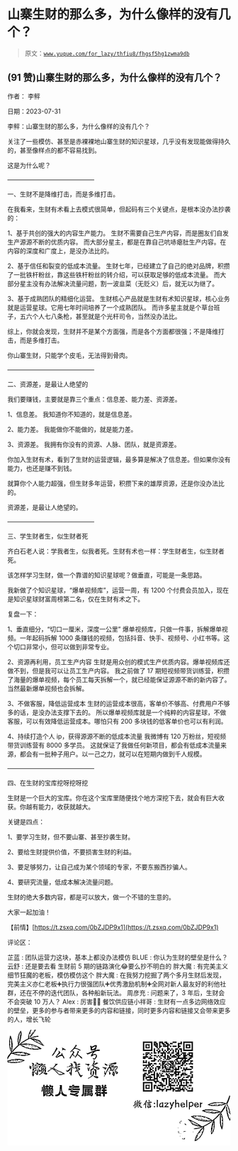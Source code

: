 # 山寨生财的那么多，为什么像样的没有几个？

> 原文：[`www.yuque.com/for_lazy/thfiu8/fhgsf5hg1zwma9db`](https://www.yuque.com/for_lazy/thfiu8/fhgsf5hg1zwma9db)



## (91 赞)山寨生财的那么多，为什么像样的没有几个？ 

作者： 李鲆 

日期：2023-07-31 

李鲆：山寨生财的那么多，为什么像样的没有几个？ 

关注了一些模仿、甚至是赤裸裸地山寨生财的知识星球，几乎没有发现能做得持久的，甚至像样点的都不容易找到。 

这是为什么呢？ 

—————————————— 

一、生财不是降维打击，而是多维打击。 

在我看来，生财有术看上去模式很简单，但起码有三个关键点，是根本没办法抄袭的： 

1、基于共创的强大的内容生产能力。 生财不需要自己生产内容，而是圈友们自发生产源源不断的优质内容。 而大部分星主，都是在靠自己吭哧瘪肚生产内容。在内容的深度和广度上，是没办法比的。 

2、基于信任和裂变的低成本流量。 生财七年，已经建立了自己的绝对品牌，积攒了一批铁杆粉丝，靠这些铁杆粉丝的转介绍，可以获取足够的低成本流量。 而大部分星主没有办法解决流量问题，割一波韭菜（无贬义）后，就无以为继了。 

3、基于成熟团队的精细化运营。 生财核心产品就是生财有术知识星球，核心业务就是运营星球。它用七年时间培养了一个成熟团队。 而许多星主就是个草台班子，五六个人七八条枪，甚至就是个光杆司令，当然没办法比。 

综上，你就会发现，生财并不是某个方面强，而是各个方面都很强；不是降维打击，而是多维打击。 

你山寨生财，只能学个皮毛，无法得到骨肉。 

—————————————— 

二、资源差，是最让人绝望的 

我们要赚钱，主要就是靠三个重点：信息差、能力差、资源差。 

1、信息差。 我知道你不知道的，就是信息差。 

2、能力差。 我能做你不能做的，就是能力差。 

3、资源差。 我拥有你没有的资源、人脉、团队，就是资源差。 

你加入生财有术，看到了生财的运营逻辑，最多算是解决了信息差。但如果你没有能力，也还是赚不到钱。 

就算你个人能力超强，但生财多年运营，积攒下来的雄厚资源，还是你没办法比的。 

资源差，是最让人绝望的。 

—————————————— 

三、学生财者生，似生财者死 

齐白石老人说：学我者生，似我者死。生财有术也一样：学生财者生，似生财者死。 

该怎样学习生财，做一个靠谱的知识星球呢？做垂直，可能是一条思路。 

我新做了个知识星球，“爆单视频库”，运营一周，有 1200 个付费会员加入，现在是知识星球财富周榜第二名，仅在生财有术之下。 

复盘一下： 

1、垂直细分，“切口一厘米，深度一公里” 爆单视频库，只做一件事，拆解爆单视频。一年起码拆解 1000 条赚钱的视频，包括抖音、快手、视频号、小红书等。这个切口非常小，但可以做到非常专业。 

2、资源再利用，员工生产内容 生财是用众创的模式生产优质内容。爆单视频库还做不到，但是我可以让员工生产内容。 我之前做了 17 期短视频带货训练营，积攒了海量的爆单视频，每个员工每天拆解一个，就已经能保证源源不断的新内容了。当然最新爆单视频也会拆解。 

3、不做客服，降低运营成本 生财的运营成本很高，客单价不够高、付费用户不够多的话，是没办法支撑下去的。 所以爆单视频库就是一个纯粹的内容星球，不做客服，可以有效降低运营成本。哪怕只有 200 多块钱的低客单价也可以有利润。 

4、持续打造个人 ip，获得源源不断的低成本流量 我微博有 120 万粉丝，短视频带货训练营有 8000 多学员。 这就保证了我做任何新项目，都会有低成本流量来源，都会有一批种子用户。以一己之力，就可以在短期内做到千人规模。 

—————————————— 

四、在生财的宝库挖呀挖呀挖 

生财是一个巨大的宝库。你在这个宝库里随便找个地方深挖下去，就会有巨大收获。你越有能力，收获就越大。 

关键是四点： 

1、要学习生财，但不要山寨、甚至抄袭生财。 

2、要给生财提供价值，不要损害生财的利益。 

3、要足够努力，让自己成为某个领域的专家，不要东搬西抄骗人。 

4、要研究流量，低成本解决流量问题。 

生财的绝大多数内容，都是可以放大，做一个不错的生意的。 

大家一起加油！ 

【前情】[https://t.zsxq.com/0bZJDP9x1](https://t.zsxq.com/0bZJDP9x1) 

评论区： 

芷蓝 : 团队运营力这块，基本上都没办法模仿 BLUE : 你认为生财的壁垒是什么？ 云舒 : 还是要去看 生财前 5 期的链路演化😂要么抄不明白的 胖大魔 : 有完美主义细节狂魔的老板，模仿模仿这个 胖大魔 : 在我努力挖掘了两个多月生财后发现，完美主义亦仁老板➕执行力很强团队➕优秀激励机制➕全网对新人最友好的利他社群，还在不停的迭代团队，各种船新玩法。 周彦充 : 问题来了，3 年后，生财会不会突破 10 万人？ Alex : 厉害👍🏻 餐饮供应链小祥哥 : 生财有一点多边网络效应的壁垒，更多的参与者带来更多的内容和链接，同时更多内容和链接又会带来更多的人，增长飞轮 

![](img/894d30a529e7c37bcd3392323c99941c.png)  